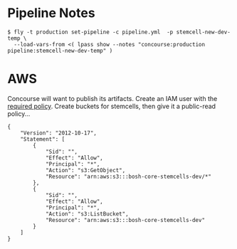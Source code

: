 # Pipeline Notes

    $ fly -t production set-pipeline -c pipeline.yml  -p stemcell-new-dev-temp \
      --load-vars-from <( lpass show --notes "concourse:production pipeline:stemcell-new-dev-temp" )


# AWS

Concourse will want to publish its artifacts. Create an IAM user with the [required policy](iam_policy.json). Create buckets for stemcells, then give it a public-read policy...

    {
        "Version": "2012-10-17",
        "Statement": [
            {
                "Sid": "",
                "Effect": "Allow",
                "Principal": "*",
                "Action": "s3:GetObject",
                "Resource": "arn:aws:s3:::bosh-core-stemcells-dev/*"
            },
            {
                "Sid": "",
                "Effect": "Allow",
                "Principal": "*",
                "Action": "s3:ListBucket",
                "Resource": "arn:aws:s3:::bosh-core-stemcells-dev"
            }
        ]
    }

